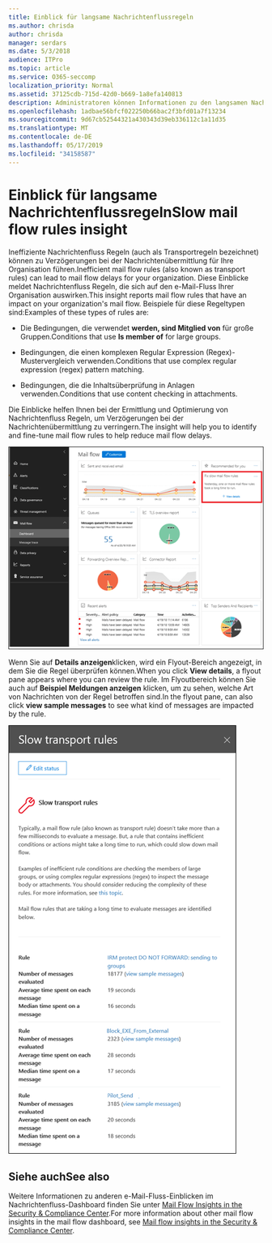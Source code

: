```yaml
---
title: Einblick für langsame Nachrichtenflussregeln
ms.author: chrisda
author: chrisda
manager: serdars
ms.date: 5/3/2018
audience: ITPro
ms.topic: article
ms.service: O365-seccomp
localization_priority: Normal
ms.assetid: 37125cdb-715d-42d0-b669-1a8efa140813
description: Administratoren können Informationen zu den langsamen Nachrichtenfluss Regeln Einblicke im Nachrichtenfluss-Dashboard im Security & Compliance Center erhalten.
ms.openlocfilehash: 1adbae56bfcf022250b66bac2f3bfd01a7f13234
ms.sourcegitcommit: 9d67cb52544321a430343d39eb336112c1a11d35
ms.translationtype: MT
ms.contentlocale: de-DE
ms.lasthandoff: 05/17/2019
ms.locfileid: "34158587"
---
```

# <a name="slow-mail-flow-rules-insight"></a><span data-ttu-id="c23a4-103">Einblick für langsame Nachrichtenflussregeln</span><span class="sxs-lookup"><span data-stu-id="c23a4-103">Slow mail flow rules insight</span></span>

<span data-ttu-id="c23a4-104">Ineffiziente Nachrichtenfluss Regeln (auch als Transportregeln bezeichnet) können zu Verzögerungen bei der Nachrichtenübermittlung für Ihre Organisation führen.</span><span class="sxs-lookup"><span data-stu-id="c23a4-104">Inefficient mail flow rules (also known as transport rules) can lead to mail flow delays for your organization.</span></span> <span data-ttu-id="c23a4-105">Diese Einblicke meldet Nachrichtenfluss Regeln, die sich auf den e-Mail-Fluss Ihrer Organisation auswirken.</span><span class="sxs-lookup"><span data-stu-id="c23a4-105">This insight reports mail flow rules that have an impact on your organization's mail flow.</span></span> <span data-ttu-id="c23a4-106">Beispiele für diese Regeltypen sind:</span><span class="sxs-lookup"><span data-stu-id="c23a4-106">Examples of these types of rules are:</span></span>

- <span data-ttu-id="c23a4-107">Die Bedingungen, die verwendet **werden, sind Mitglied von** für große Gruppen.</span><span class="sxs-lookup"><span data-stu-id="c23a4-107">Conditions that use **Is member of** for large groups.</span></span>

- <span data-ttu-id="c23a4-108">Bedingungen, die einen komplexen Regular Expression (Regex)-Mustervergleich verwenden.</span><span class="sxs-lookup"><span data-stu-id="c23a4-108">Conditions that use complex regular expression (regex) pattern matching.</span></span>

- <span data-ttu-id="c23a4-109">Bedingungen, die die Inhaltsüberprüfung in Anlagen verwenden.</span><span class="sxs-lookup"><span data-stu-id="c23a4-109">Conditions that use content checking in attachments.</span></span>

<span data-ttu-id="c23a4-110">Die Einblicke helfen Ihnen bei der Ermittlung und Optimierung von Nachrichtenfluss Regeln, um Verzögerungen bei der Nachrichtenübermittlung zu verringern.</span><span class="sxs-lookup"><span data-stu-id="c23a4-110">The insight will help you to identify and fine-tune mail flow rules to help reduce mail flow delays.</span></span>

![Einblicke in langsame Nachrichtenfluss Regeln im Nachrichtenfluss-Dashboard im Security & Compliance Center](media/1dd90faa-f065-4b10-8b47-d35dc127fc26.png)

<span data-ttu-id="c23a4-112">Wenn Sie auf **Details anzeigen**klicken, wird ein Flyout-Bereich angezeigt, in dem Sie die Regel überprüfen können.</span><span class="sxs-lookup"><span data-stu-id="c23a4-112">When you click **View details**, a flyout pane appears where you can review the rule.</span></span> <span data-ttu-id="c23a4-113">Im Flyoutbereich können Sie auch auf **Beispiel Meldungen anzeigen** klicken, um zu sehen, welche Art von Nachrichten von der Regel betroffen sind.</span><span class="sxs-lookup"><span data-stu-id="c23a4-113">In the flyout pane, can also click **view sample messages** to see what kind of messages are impacted by the rule.</span></span>

![Flyout-Bereich nach dem Klicken auf Details anzeigen in langsamen Nachrichtenfluss Regeln Einblicke in das Nachrichtenfluss-Dashboard](media/2cbd43b7-1f21-4338-a70c-7b50de5c69cd.png)

## <a name="see-also"></a><span data-ttu-id="c23a4-115">Siehe auch</span><span class="sxs-lookup"><span data-stu-id="c23a4-115">See also</span></span>

<span data-ttu-id="c23a4-116">Weitere Informationen zu anderen e-Mail-Fluss-Einblicken im Nachrichtenfluss-Dashboard finden Sie unter [Mail Flow Insights in the Security & Compliance Center](mail-flow-insights.md).</span><span class="sxs-lookup"><span data-stu-id="c23a4-116">For more information about other mail flow insights in the mail flow dashboard, see [Mail flow insights in the Security & Compliance Center](mail-flow-insights.md).</span></span>
